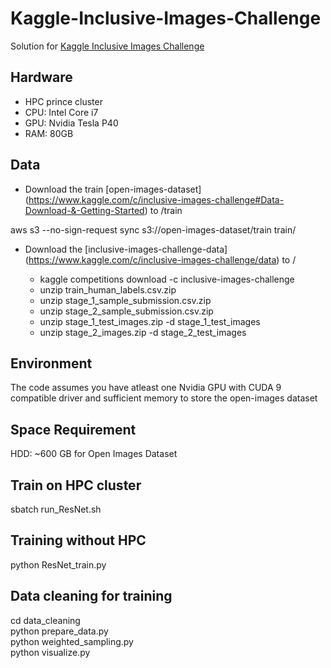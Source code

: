 # Kaggle-Inclusive-Images-Challenge
Solution for [Kaggle Inclusive Images Challenge](https://www.kaggle.com/c/inclusive-images-challenge)

## Hardware
- HPC prince cluster
- CPU: Intel Core i7
- GPU: Nvidia Tesla P40 
- RAM: 80GB

## Data
- Download the train [open-images-dataset] (https://www.kaggle.com/c/inclusive-images-challenge#Data-Download-&-Getting-Started) to /train

aws s3 --no-sign-request sync s3://open-images-dataset/train train/

- Download the [inclusive-images-challenge-data] (https://www.kaggle.com/c/inclusive-images-challenge/data) to /

  - kaggle competitions download -c inclusive-images-challenge
  - unzip train_human_labels.csv.zip
  - unzip stage_1_sample_submission.csv.zip
  - unzip stage_2_sample_submission.csv.zip
  - unzip stage_1_test_images.zip -d stage_1_test_images
  - unzip stage_2_images.zip -d stage_2_test_images

## Environment
The code assumes you have atleast one Nvidia GPU with CUDA 9 compatible driver and sufficient memory to store the open-images dataset

## Space Requirement
HDD: ~600 GB for Open Images Dataset

## Train on HPC cluster
sbatch run_ResNet.sh

## Training without HPC
python ResNet_train.py

## Data cleaning for training
cd data_cleaning  
python prepare_data.py  
python weighted_sampling.py  
python visualize.py  




